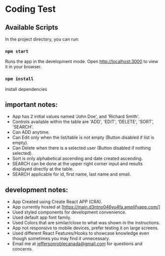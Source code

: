 # Coding Test

## Available Scripts

In the project directory, you can run:

### `npm start`

Runs the app in the development mode.
Open [http://localhost:3000](http://localhost:3000) to view it in your browser.

### `npm install`

Install dependencies


## important notes: 

- App has 2 initial values named 'John Doe', and 'Richard Smith'.
- Controls available within the table are  'ADD', 'EDIT', 'DELETE', 'SORT', 'SEARCH'.
- Can ADD anytime.
- Can Edit only when the list/table is not empty (Button disabled if list is empty).
- Can Delete when there is a selected user (Button disabled if nothing selected).
- Sort is only alphabetical ascending and date created ascending.
- SEARCH can be done at the upper right corner input and results displayed directly at the table.
- SEARCH applicable for id, first name, last name and email.

## development notes:

- App Created using Create React APP (CRA).
- App currently hosted at [https://main.d3ntno046yu4fa.amplifyapp.com/]
- Used styled components for development convenience.
- Used default app font family.
- Used Colors that are similar/close to what was shown in the instructions. 
- App not responsive to mobile devices, prefer testing it on large screens.
- Used different React Features/Hooks to showcase knowledge even though sometimes you may find it unnecessary.
- Email me at jeffersonroblecanada@gmail.com for questions and concerns. 